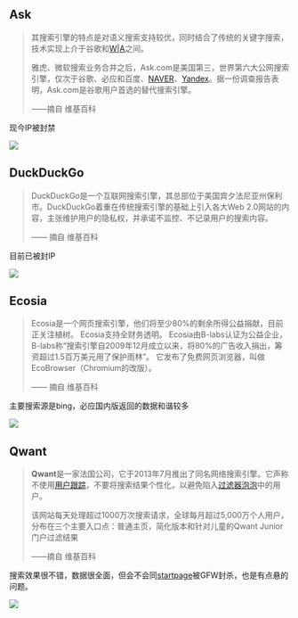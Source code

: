 ## Ask

> 其搜索引擎的特点是对语义搜索支持较优，同时结合了传统的关键字搜索，技术实现上介于谷歌和[W|A](https://zh.wikipedia.org/wiki/Wolfram_Alpha)之间。
>
> 雅虎、微软搜索业务合并之后，Ask.com是美国第三，世界第六大公网搜索引擎，仅次于谷歌、必应和百度、[NAVER](https://zh.wikipedia.org/wiki/NAVER)、[Yandex](https://zh.wikipedia.org/wiki/Yandex)。据一份调查报告表明，Ask.com是谷歌用户首选的替代搜索引擎。
>
> ——摘自 维基百科

现今IP被封禁

<!-- ![](https://ipfs.io/ipfs/QmY2qrPY83q7qU4KHPC2D4tynwgj3ikCnNmPtEHzXfa3SH?1.png) -->

![](https://i.postimg.cc/3xDQ39nS/2018-04-30-140950.png)

## DuckDuckGo

> DuckDuckGo是一个互联网搜索引擎，其总部位于美国宾夕法尼亚州保利市。DuckDuckGo着重在传统搜索引擎的基础上引入各大Web 2.0网站的内容，主张维护用户的隐私权，并承诺不监控、不记录用户的搜索内容。
>
>—— 摘自 维基百科

目前已被封IP

<!-- ![](http://ipfs.io/ipfs/QmUGinkyFHMaec77wF72s5qz9rh1YBJvzC4ZiMjY5XGjri?4.png) -->

![](https://i.postimg.cc/C5K9X4R4/2018-04-30-135848.png)

## Ecosia

> Ecosia是一个网页搜索引擎，他们将至少80%的剩余所得公益捐献，目前正关注植树。 Ecosia支持全财务透明。 Ecosia由B-labs认证为公益企业，B-labs称“搜索引擎自2009年12月成立以来，将80%的广告收入捐出，筹资超过1.5百万美元用了保护雨林”。 它发布了免费网页浏览器，叫做EcoBrowser（Chromium的改版）。
>
>—— 摘自 维基百科

主要搜索源是bing，必应国内版返回的数据和谐较多

<!-- ![](https://ipfs.io/ipfs/QmNQ5qgTaaT1A4q7cwqYinbvi3nzC4qaA4reEhZfnBaFGa?4.png) -->

![](https://i.postimg.cc/NFLPpfnJ/2018-04-28-210623.png)

## Qwant

> **Qwant**是一家法国公司，它于2013年7月推出了同名网络搜索引擎。它声称不使用[用户跟踪](https://en.wikipedia.org/wiki/Website_visitor_tracking)，不要将搜索结果个性化，以避免陷入[过滤器泡泡](https://en.wikipedia.org/wiki/Filter_bubble)中的用户。
>
> 该网站每天处理超过1000万次搜索请求，全球每月超过5,000万个人用户，分布在三个主要入口点：普通主页，简化版本和针对儿童的Qwant Junior门户过滤结果 
>
> ——摘自 维基百科

搜索效果很不错，数据很全面，但会不会同[startpage](https://www.startpage.com/)被GFW封杀，也是有点悬的问题。

<!-- ![](https://ipfs.io/ipfs/QmZbGQihNC8zKhBxFxNc7jWtF3qML4jfjXE7aCwozQRQPg?1.png) -->

![](https://i.postimg.cc/GhWSxRxK/2018-05-01-084517.png)
